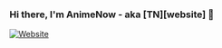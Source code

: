 ### Hi there, I'm AnimeNow - aka [TN][website] 👋

[![Website](https://img.shields.io/website?label=toon-nation.ml&style=for-the-badge&url=https%3A%2F%2Ftoon-nation.ml)](https://toon-nation.ml)
